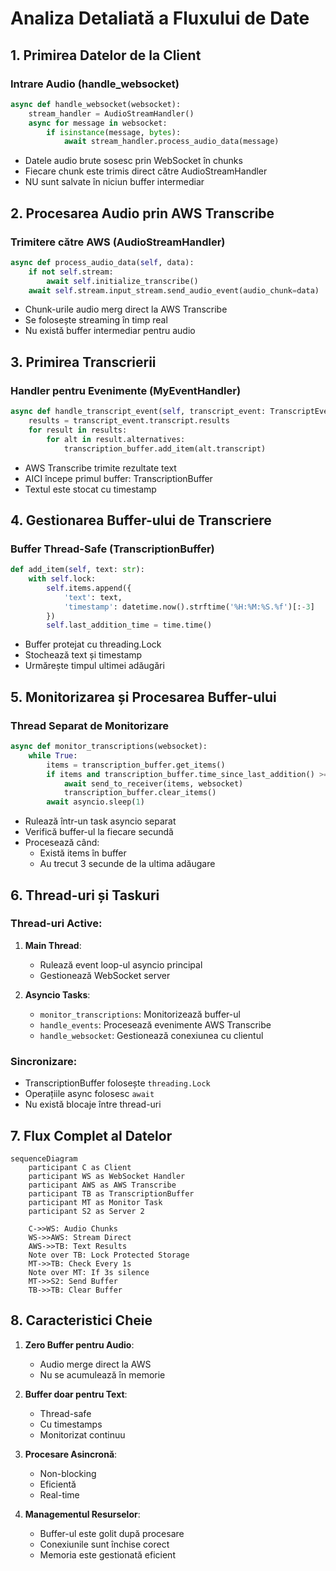 # Analiza Detaliată a Fluxului de Date

## 1. Primirea Datelor de la Client

### Intrare Audio (handle_websocket)
```python
async def handle_websocket(websocket):
    stream_handler = AudioStreamHandler()
    async for message in websocket:
        if isinstance(message, bytes):
            await stream_handler.process_audio_data(message)
```
- Datele audio brute sosesc prin WebSocket în chunks
- Fiecare chunk este trimis direct către AudioStreamHandler
- NU sunt salvate în niciun buffer intermediar

## 2. Procesarea Audio prin AWS Transcribe

### Trimitere către AWS (AudioStreamHandler)
```python
async def process_audio_data(self, data):
    if not self.stream:
        await self.initialize_transcribe()
    await self.stream.input_stream.send_audio_event(audio_chunk=data)
```
- Chunk-urile audio merg direct la AWS Transcribe
- Se folosește streaming în timp real
- Nu există buffer intermediar pentru audio

## 3. Primirea Transcrierii

### Handler pentru Evenimente (MyEventHandler)
```python
async def handle_transcript_event(self, transcript_event: TranscriptEvent):
    results = transcript_event.transcript.results
    for result in results:
        for alt in result.alternatives:
            transcription_buffer.add_item(alt.transcript)
```
- AWS Transcribe trimite rezultate text
- AICI începe primul buffer: TranscriptionBuffer
- Textul este stocat cu timestamp

## 4. Gestionarea Buffer-ului de Transcriere

### Buffer Thread-Safe (TranscriptionBuffer)
```python
def add_item(self, text: str):
    with self.lock:
        self.items.append({
            'text': text,
            'timestamp': datetime.now().strftime('%H:%M:%S.%f')[:-3]
        })
        self.last_addition_time = time.time()
```
- Buffer protejat cu threading.Lock
- Stochează text și timestamp
- Urmărește timpul ultimei adăugări

## 5. Monitorizarea și Procesarea Buffer-ului

### Thread Separat de Monitorizare
```python
async def monitor_transcriptions(websocket):
    while True:
        items = transcription_buffer.get_items()
        if items and transcription_buffer.time_since_last_addition() >= 3:
            await send_to_receiver(items, websocket)
            transcription_buffer.clear_items()
        await asyncio.sleep(1)
```
- Rulează într-un task asyncio separat
- Verifică buffer-ul la fiecare secundă
- Procesează când:
  * Există items în buffer
  * Au trecut 3 secunde de la ultima adăugare

## 6. Thread-uri și Taskuri

### Thread-uri Active:
1. **Main Thread**:
   - Rulează event loop-ul asyncio principal
   - Gestionează WebSocket server

2. **Asyncio Tasks**:
   - `monitor_transcriptions`: Monitorizează buffer-ul
   - `handle_events`: Procesează evenimente AWS Transcribe
   - `handle_websocket`: Gestionează conexiunea cu clientul

### Sincronizare:
- TranscriptionBuffer folosește `threading.Lock`
- Operațiile async folosesc `await`
- Nu există blocaje între thread-uri

## 7. Flux Complet al Datelor

```mermaid
sequenceDiagram
    participant C as Client
    participant WS as WebSocket Handler
    participant AWS as AWS Transcribe
    participant TB as TranscriptionBuffer
    participant MT as Monitor Task
    participant S2 as Server 2

    C->>WS: Audio Chunks
    WS->>AWS: Stream Direct
    AWS->>TB: Text Results
    Note over TB: Lock Protected Storage
    MT->>TB: Check Every 1s
    Note over MT: If 3s silence
    MT->>S2: Send Buffer
    TB->>TB: Clear Buffer
```

## 8. Caracteristici Cheie

1. **Zero Buffer pentru Audio**:
   - Audio merge direct la AWS
   - Nu se acumulează în memorie

2. **Buffer doar pentru Text**:
   - Thread-safe
   - Cu timestamps
   - Monitorizat continuu

3. **Procesare Asincronă**:
   - Non-blocking
   - Eficientă
   - Real-time

4. **Managementul Resurselor**:
   - Buffer-ul este golit după procesare
   - Conexiunile sunt închise corect
   - Memoria este gestionată eficient